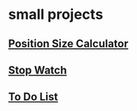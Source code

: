 # small projects

## [Position Size Calculator](https://jocogum10.github.io/small-projects/position-size-calculator/)
## [Stop Watch](https://jocogum10.github.io/small-projects/stop-watch/)
## [To Do List](https://jocogum10.github.io/small-projects/to-do-list/)